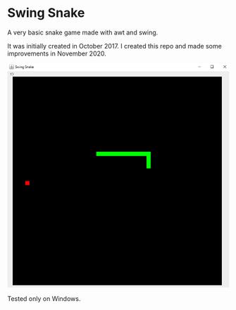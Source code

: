 # Swing Snake

A very basic snake game made with awt and swing.

It was initially created in October 2017. I created this repo and made some improvements in November 2020.

![A screenshot](Screenshot.png)

Tested only on Windows.